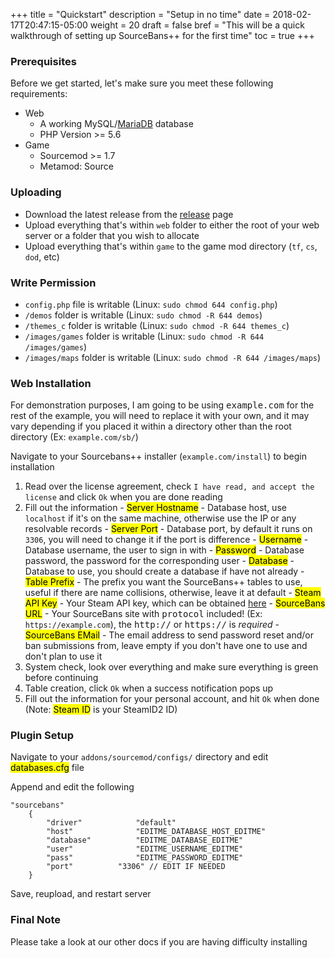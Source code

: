 +++
title = "Quickstart"
description = "Setup in no time"
date = 2018-02-17T20:47:15-05:00
weight = 20
draft = false
bref = "This will be a quick walkthrough of setting up SourceBans++ for the first time"
toc = true
+++

### Prerequisites

Before we get started, let's make sure you meet these following requirements:

- Web
  - A working MySQL/[MariaDB](/docs/mariadb) database
  - PHP Version >= 5.6
- Game
  - Sourcemod >= 1.7
  - Metamod: Source


### Uploading

- Download the latest release from the <a href="https://github.com/sbpp/sourcebans-pp/releases" target="_blank_">release</a> page
- Upload everything that's within `web` folder to either the root of your web server or a folder that you wish to allocate
- Upload everything that's within `game` to the game mod directory (`tf`, `cs`, `dod`, etc)

### Write Permission

- `config.php` file is writable (Linux: `sudo chmod 644 config.php`)
- `/demos` folder is writable (Linux: `sudo chmod -R 644 demos`)
- `/themes_c` folder is writable (Linux: `sudo chmod -R 644 themes_c`)
- `/images/games` folder is writable (Linux: `sudo chmod -R 644 /images/games`)
- `/images/maps` folder is writable (Linux: `sudo chmod -R 644 /images/maps`)

### Web Installation

For demonstration purposes, I am going to be using <samp>example.com</samp> for the rest of the example, you will need to replace it with your own, and it may vary depending if you placed it
within a directory other than the root directory (Ex: `example.com/sb/`)

Navigate to your Sourcebans++ installer (`example.com/install`) to begin installation

  1. Read over the license agreement, check `I have read, and accept the license` and click `Ok` when you are done reading
  2. Fill out the information
    - <mark>Server Hostname</mark> - Database host, use `localhost` if it's on the same machine, otherwise use the IP or any resolvable records
    - <mark>Server Port</mark> - Database port, by default it runs on `3306`, you will need to change it if the port is difference
    - <mark>Username</mark> - Database username, the user to sign in with
    - <mark>Password</mark> - Database password, the password for the corresponding user
    - <mark>Database</mark> - Database to use, you should create a database if have not already
    - <mark>Table Prefix</mark> - The prefix you want the SourceBans++ tables to use, useful if there are name collisions, otherwise, leave it at default
    - <mark>Steam API Key</mark> - Your Steam API key, which can be obtained <a href="https://steamcommunity.com/dev/apikey" target="_blank_">here</a>
    - <mark>SourceBans URL</mark> - Your SourceBans site with <samp>protocol</samp> included! (Ex: `https://example.com`), the <samp>http://</samp> or <samp>https://</samp> is <em>required</em>
    - <mark>SourceBans EMail</mark> - The email address to send password reset and/or ban submissions from, leave empty if you don't have one to use and don't plan to use it
  3. System check, look over everything and make sure everything is green before continuing
  4. Table creation, click `Ok` when a success notification pops up
  5. Fill out the information for your personal account, and hit `Ok` when done (Note: <mark>Steam ID</mark> is your SteamID2 ID)

### Plugin Setup

Navigate to your `addons/sourcemod/configs/` directory and edit <mark>databases.cfg</mark> file

Append and edit the following

```
"sourcebans"
	{
		"driver"			"default"
		"host"				"EDITME_DATABASE_HOST_EDITME"
		"database"			"EDITME_DATABASE_EDITME"
		"user"				"EDITME_USERNAME_EDITME"
		"pass"				"EDITME_PASSWORD_EDITME"
		"port"			"3306" // EDIT IF NEEDED
	}
```

Save, reupload, and restart server

### Final Note

Please take a look at our other docs if you are having difficulty installing
